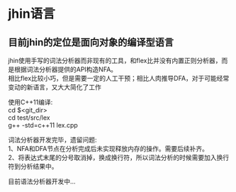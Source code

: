 # jhin语言  
## 目前jhin的定位是面向对象的编译型语言  
  
jhin使用手写的词法分析器而非现有的工具，和flex比并没有内置正则分析器，而是根据词法分析器提供的API构造NFA。  
相比flex比较小巧，但是需要一定的人工干预；相比人肉推导DFA，对于可能经常变动的新语言，又大大简化了工作  
  
使用C++11编译:  
    cd $<git_dir>  
    cd test/src/lex  
    g++ -std=c++11 lex.cpp  
  
词法分析器开发完毕，遗留问题:  
1、NFA和DFA节点在分析完成后未实现释放内存的操作。需要后续补齐。  
2、将表达式末尾的分号取消掉，换成换行符，所以词法分析的时候需要加入换行符到分析结果中。
  
目前语法分析器开发中...


